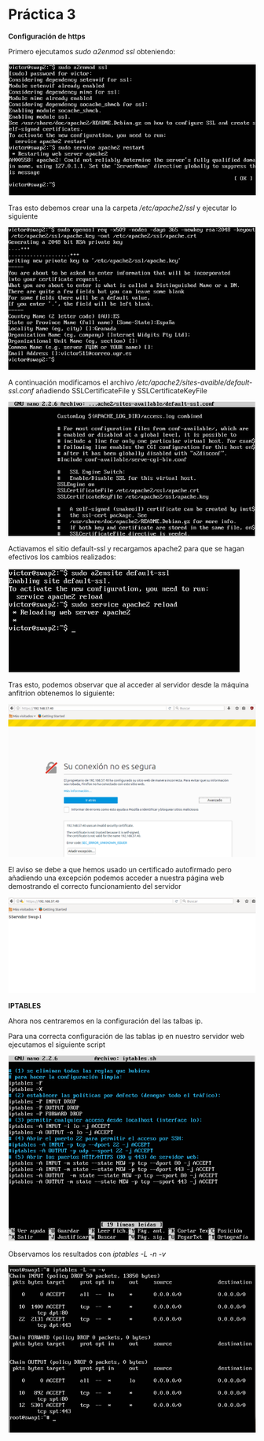 # Práctica 3

**Configuración de https**

Primero ejecutamos *sudo a2enmod ssl* obteniendo: 

![captura](./p4-0.png)

Tras esto debemos crear una la carpeta */etc/apache2/ssl* y ejecutar lo siguiente

![captura](./p4-1.png)

A continuación modificamos el archivo */etc/apache2/sites-avaible/default-ssl.conf* añadiendo SSLCertificateFile y SSLCertificateKeyFile

![captura](./p4-2.png)

Actiavamos el sitio default-ssl y recargamos apache2 para que se hagan efectivos los cambios realizados:

![captura](./p4-3.png)

Tras esto, podemos observar que al acceder al servidor desde la máquina anfitrion obtenemos lo siguiente:

![captura](./p4-https.png)

El aviso se debe a que hemos usado un certificado autofirmado pero añadiendo una excepción podemos acceder a nuestra página web demostrando el correcto funcionamiento del servidor

![captura](./p4-https2.png)


**IPTABLES**


Ahora nos centraremos en la configuración del las talbas ip.

Para una correcta configuración de las tablas ip en nuestro servidor web ejecutamos el siguiente script

![captura](./p4-4.png)


Observamos los resultados con *iptables -L -n -v*

![captura](./p4-5.png)
















